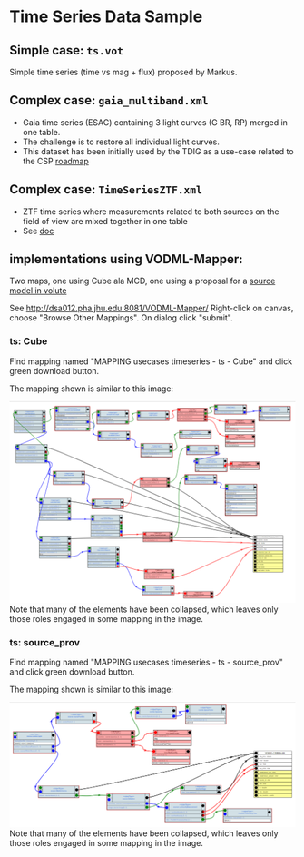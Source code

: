 # Time Series Data Sample

## Simple case: `ts.vot` 

Simple time series (time vs mag + flux) proposed by Markus.

## Complex case: `gaia_multiband.xml`

- Gaia time series (ESAC) containing 3 light curves (G BR, RP) merged in one table. 
- The challenge is to restore all individual light curves.
- This dataset has been initially used by the TDIG as a use-case related to the CSP [roadmap](https://wiki.ivoa.net/twiki/bin/view/IVOA/CSPTimeSeries)

## Complex case: `TimeSeriesZTF.xml`

- ZTF time series where measurements related to both sources on the field of view are mixed together in one table 
- See [doc](https://irsa.ipac.caltech.edu/docs/program_interface/ztf_lightcurve_api.html)



## implementations using VODML-Mapper: 
Two maps, one using Cube ala MCD, one using a proposal for a [source model in volute](http://volute.g-vo.org/svn/trunk/projects/dm/vo-dml-org/models/source-prov/)

See http://dsa012.pha.jhu.edu:8081/VODML-Mapper/
Right-click on canvas, choose "Browse Other Mappings".
On dialog click "submit". 

### ts: Cube

Find mapping named "MAPPING usecases timeseries - ts - Cube" and click green download button.

The mapping shown is similar to this image:

<img src="ts-vodml-mapper-v2.png"></img>
Note that many of the elements have been collapsed, which leaves only those roles engaged in some mapping in the image.


### ts: source_prov

Find mapping named "MAPPING usecases timeseries - ts - source_prov" and click green download button.

The mapping shown is similar to this image:

<img src="ts-source_prov-vodml-mapper.png"></img>
Note that many of the elements have been collapsed, which leaves only those roles engaged in some mapping in the image.

